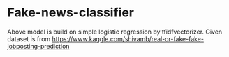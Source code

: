 # Fake-news-classifier
Above model is build on simple logistic regression by tfidfvectorizer.
Given dataset is from https://www.kaggle.com/shivamb/real-or-fake-fake-jobposting-prediction

